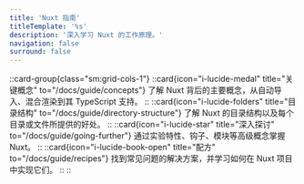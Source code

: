 ```yaml
---
title: 'Nuxt 指南'
titleTemplate: '%s'
description: '深入学习 Nuxt 的工作原理。'
navigation: false
surround: false
---
```


::card-group{class="sm:grid-cols-1"}
  ::card{icon="i-lucide-medal" title="关键概念" to="/docs/guide/concepts"}
  了解 Nuxt 背后的主要概念，从自动导入、混合渲染到其 TypeScript 支持。
  ::
  ::card{icon="i-lucide-folders" title="目录结构" to="/docs/guide/directory-structure"}
  了解 Nuxt 的目录结构以及每个目录或文件所提供的好处。
  ::
  ::card{icon="i-lucide-star" title="深入探讨" to="/docs/guide/going-further"}
  通过实验特性、钩子、模块等高级概念掌握 Nuxt。
  ::
  ::card{icon="i-lucide-book-open" title="配方" to="/docs/guide/recipes"}
  找到常见问题的解决方案，并学习如何在 Nuxt 项目中实现它们。
  ::
::
